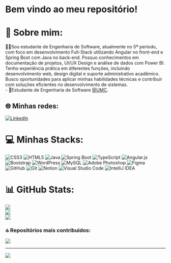 # Bem vindo ao meu repositório!


# 💫 Sobre mim:
👨‍💻Sou estudante de Engenharia de Software, atualmente no 5º período, com foco em desenvolvimento Full-Stack utilizando Angular no front-end e Spring Boot com Java no back-end. Possuo conhecimentos em documentação de projetos, UI/UX Design e análise de dados com Power BI. Tenho experiência prática em diferentes funções, incluindo desenvolvimento web, design digital e suporte administrativo acadêmico. Busco oportunidades para aplicar minhas habilidades técnicas e contribuir com soluções eficientes no desenvolvimento de sistemas.<br>- 📘Estudante de Engenharia de Software [@UMC](https://www.umc.br/).


## 🌐 Minhas redes:
[![LinkedIn](https://img.shields.io/badge/LinkedIn-%230077B5.svg?logo=linkedin&logoColor=white)](https://linkedin.com/in/www.linkedin.com/in/murilo-novaes-de-oliveira-27a3191a2) 

# 💻 Minhas Stacks:
![CSS3](https://img.shields.io/badge/css3-%231572B6.svg?style=for-the-badge&logo=css3&logoColor=white) ![HTML5](https://img.shields.io/badge/html5-%23E34F26.svg?style=for-the-badge&logo=html5&logoColor=white) ![Java](https://img.shields.io/badge/java-%23ED8B00.svg?style=for-the-badge&logo=openjdk&logoColor=white) ![Spring Boot](https://img.shields.io/badge/spring%20boot-%236DB33F.svg?style=for-the-badge&logo=spring-boot&logoColor=white) ![TypeScript](https://img.shields.io/badge/typescript-%23007ACC.svg?style=for-the-badge&logo=typescript&logoColor=white) ![Angular.js](https://img.shields.io/badge/angular.js-%23E23237.svg?style=for-the-badge&logo=angularjs&logoColor=white) ![Bootstrap](https://img.shields.io/badge/bootstrap-%238511FA.svg?style=for-the-badge&logo=bootstrap&logoColor=white) ![WordPress](https://img.shields.io/badge/WordPress-%23117AC9.svg?style=for-the-badge&logo=WordPress&logoColor=white) ![MySQL](https://img.shields.io/badge/mysql-4479A1.svg?style=for-the-badge&logo=mysql&logoColor=white) ![Adobe Photoshop](https://img.shields.io/badge/adobe%20photoshop-%2331A8FF.svg?style=for-the-badge&logo=adobe%20photoshop&logoColor=white) ![Figma](https://img.shields.io/badge/figma-%23F24E1E.svg?style=for-the-badge&logo=figma&logoColor=white) ![GitHub](https://img.shields.io/badge/github-%23121011.svg?style=for-the-badge&logo=github&logoColor=white) ![Git](https://img.shields.io/badge/git-%23F05033.svg?style=for-the-badge&logo=git&logoColor=white) ![Notion](https://img.shields.io/badge/Notion-%23000000.svg?style=for-the-badge&logo=notion&logoColor=white) ![Visual Studio Code](https://img.shields.io/badge/vscode-%23007ACC.svg?style=for-the-badge&logo=visual-studio-code&logoColor=white)
![IntelliJ IDEA](https://img.shields.io/badge/intellij%20idea-%23000000.svg?style=for-the-badge&logo=intellij-idea&logoColor=white)
# 📊 GitHub Stats:
![](https://github-readme-stats.vercel.app/api?username=MuriloN0&theme=tokyonight&hide_border=false&include_all_commits=false&count_private=false)<br/>
![](https://github-readme-streak-stats.herokuapp.com/?user=MuriloN0&theme=tokyonight&hide_border=false)<br/>
![](https://github-readme-stats.vercel.app/api/top-langs/?username=MuriloN0&theme=tokyonight&hide_border=false&include_all_commits=false&count_private=false&layout=compact)

### 🔝 Repositórios mais contribuidos:
![](https://github-contributor-stats.vercel.app/api?username=MuriloN0&limit=5&theme=shadow_blue&combine_all_yearly_contributions=true)

---
[![](https://visitcount.itsvg.in/api?id=MuriloN0&icon=0&color=1)](https://visitcount.itsvg.in)

<!-- Proudly created with GPRM ( https://gprm.itsvg.in ) -->
<!---
MuriloN0/MuriloN0 is a ✨ special ✨ repository because its `README.md` (this file) appears on your GitHub profile.
You can click the Preview link to take a look at your changes.
--->
